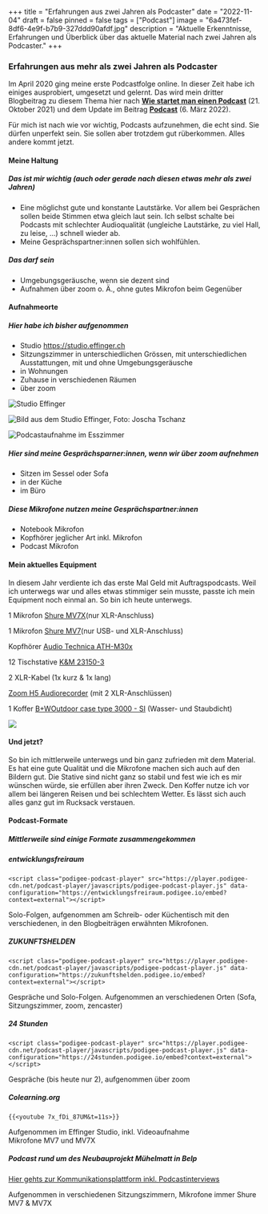 +++
title = "Erfahrungen aus zwei Jahren als Podcaster"
date = "2022-11-04"
draft = false
pinned = false
tags = ["Podcast"]
image = "6a473fef-8df6-4e9f-b7b9-327ddd90afdf.jpg"
description = "Aktuelle Erkenntnisse, Erfahrungen und Überblick über das aktuelle Material nach zwei Jahren als Podcaster."
+++
### Erfahrungen aus mehr als zwei Jahren als Podcaster

Im April 2020 ging meine erste Podcastfolge online. In dieser Zeit habe ich einiges ausprobiert, umgesetzt und gelernt. Das wird mein dritter Blogbeitrag zu diesem Thema hier nach **[Wie startet man einen Podcast](https://www.bensblog.ch/wie-startet-man-einen-podcast/)** (21. Oktober 2021) und dem Update im Beitrag **[Podcast](https://www.bensblog.ch/podcast/)** (6. März 2022). 

Für mich ist nach wie vor wichtig, Podcasts aufzunehmen, die echt sind. Sie dürfen unperfekt sein. Sie sollen aber trotzdem gut rüberkommen. Alles andere kommt jetzt.

#### Meine Haltung

##### Das ist mir wichtig (auch oder gerade nach diesen etwas mehr als zwei Jahren)

* Eine möglichst gute und konstante Lautstärke. Vor allem bei Gesprächen sollen beide Stimmen etwa gleich laut sein. Ich selbst schalte bei Podcasts mit schlechter Audioqualität (ungleiche Lautstärke, zu viel Hall, zu leise, ...) schnell wieder ab. 
* Meine Gesprächspartner:innen sollen sich wohlfühlen. 

##### Das darf sein

* Umgebungsgeräusche, wenn sie dezent sind
* Aufnahmen über zoom o. Ä., ohne gutes Mikrofon beim Gegenüber 

#### Aufnahmeorte

##### Hier habe ich bisher aufgenommen

* Studio https://studio.effinger.ch
* Sitzungszimmer in unterschiedlichen Grössen, mit unterschiedlichen Ausstattungen, mit und ohne Umgebungsgeräusche
* in Wohnungen
* Zuhause in verschiedenen Räumen
* über zoom

![](bildschirmfoto-2022-11-03-um-12.30.17.png "Studio Effinger")

![](img_5123.jpg "Bild aus dem Studio Effinger, Foto: Joscha Tschanz")

![](6a473fef-8df6-4e9f-b7b9-327ddd90afdf.jpg "Podcastaufnahme im Esszimmer")

##### Hier sind meine Gesprächsparner:innen, wenn wir über zoom aufnehmen

* Sitzen im Sessel oder Sofa
* in der Küche
* im Büro

##### Diese Mikrofone nutzen meine Gesprächspartner:innen

* Notebook Mikrofon
* Kopfhörer jeglicher Art inkl. Mikrofon
* Podcast Mikrofon

#### Mein aktuelles Equipment

In diesem Jahr verdiente ich das erste Mal Geld mit Auftragspodcasts. Weil ich unterwegs war und alles etwas stimmiger sein musste, passte ich mein Equipment noch einmal an. So bin ich heute unterwegs. 

1 Mikrofon [Shure MV7X](https://www.galaxus.ch/en/s1/product/shure-mv7x-dynamic-podcast-microphone-xlr-microphones-22671278)(nur XLR-Anschluss)

1 Mikrofon [Shure MV7](https://www.galaxus.ch/en/s1/product/shure-mv7-broadcast-podcasting-microphones-14356382)(nur USB- und XLR-Anschluss)

Kopfhörer [Audio Technica ATH-M30x](https://www.galaxus.ch/en/s1/product/audio-technica-ath-m30x-headphones-3827638?supplier=406802)

12 Tischstative [K&M 23150-3](*%20**K&M%2023150-3**)

2 XLR-Kabel (1x kurz & 1x lang)

[Zoom H5 Audiorecorder](https://www.galaxus.ch/en/s1/product/zoom-h5-handheld-audio-recorders-2752880?isSecondHand=true&shid=859802&gclid=CjwKCAjwzY2bBhB6EiwAPpUpZva_CiUtftB2qvH0eGWExtafrxemnRR1wxK7CtvZ_OIL05-MDwEjcxoC9rMQAvD_BwE&gclsrc=aw.ds) (mit 2 XLR-Anschlüssen)

1 Koffer [B+WOutdoor case type 3000 - SI](https://www.galaxus.ch/en/s1/product/bw-outdoor-case-type-3000-si-suitcase-camera-bag-7105761?supplier=406802) (Wasser- und Staubdicht)

![](img_6476.jpg)

#### Und jetzt?

So bin ich mittlerweile unterwegs und bin ganz zufrieden mit dem Material. Es hat eine gute Qualität und die Mikrofone machen sich auch auf den Bildern gut. Die Stative sind nicht ganz so stabil und fest wie ich es mir wünschen würde, sie erfüllen aber ihren Zweck. Den Koffer nutze ich vor allem bei längeren Reisen und bei schlechtem Wetter. Es lässt sich auch alles ganz gut im Rucksack verstauen. 

#### Podcast-Formate

##### Mittlerweile sind einige Formate zusammengekommen

##### entwicklungsfreiraum 

```
<script class="podigee-podcast-player" src="https://player.podigee-cdn.net/podcast-player/javascripts/podigee-podcast-player.js" data-configuration="https://entwicklungsfreiraum.podigee.io/embed?context=external"></script>
```

Solo-Folgen, aufgenommen am Schreib- oder Küchentisch mit den verschiedenen, in den Blogbeiträgen erwähnten Mikrofonen.

##### ZUKUNFTSHELDEN

```
<script class="podigee-podcast-player" src="https://player.podigee-cdn.net/podcast-player/javascripts/podigee-podcast-player.js" data-configuration="https://zukunftshelden.podigee.io/embed?context=external"></script>
```

Gespräche und Solo-Folgen. Aufgenommen an verschiedenen Orten (Sofa, Sitzungszimmer, zoom, zencaster)

##### 24 Stunden

```
<script class="podigee-podcast-player" src="https://player.podigee-cdn.net/podcast-player/javascripts/podigee-podcast-player.js" data-configuration="https://24stunden.podigee.io/embed?context=external"></script>
```

Gespräche (bis heute nur 2), aufgenommen über zoom

##### Colearning.org

```
{{<youtube 7x_fDi_87UM&t=11s>}}
```

Aufgenommen im Effinger Studio, inkl. Videoaufnahme\
Mikrofone MV7 und MV7X

##### Podcast rund um des Neubauprojekt Mühelmatt in Belp

[Hier gehts zur Kommunikationsplattform inkl. Podcastinterviews](https://www.muehlemattbelp.ch/tags/podcast/)

Aufgenommen in verschiedenen Sitzungszimmern, Mikrofone immer Shure MV7 & MV7X